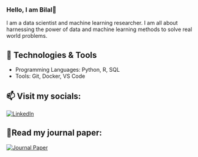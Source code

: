 ### Hello, I am Bilal👋

I am a data scientist and machine learning researcher. I am all about harnessing the power of data and machine learning methods to solve real world problems.

## 🔧 Technologies & Tools
- Programming Languages: Python, R, SQL
- Tools: Git, Docker, VS Code

## 📫 Visit my socials:
[![LinkedIn](https://img.shields.io/badge/LinkedIn-blue?logo=linkedin)](https://linkedin.com/in/muhdbilal) 

## 📃Read my journal paper:
[![Journal Paper](https://img.shields.io/badge/Link_to_paper-MDPI-Green)](https://www.mdpi.com/1996-1073/16/4/1636)



<!--
**muhdbilal/muhdbilal** is a ✨ _special_ ✨ repository because its `README.md` (this file) appears on your GitHub profile.

Here are some ideas to get you started:

- 🔭 I’m currently working on ...
- 🌱 I’m currently learning ...
- 👯 I’m looking to collaborate on ...
- 🤔 I’m looking for help with ...
- 💬 Ask me about ...
- 📫 How to reach me: ...
- 😄 Pronouns: ...
- ⚡ Fun fact: ...
-->
